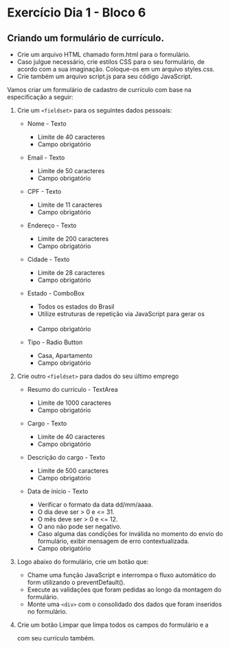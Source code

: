 # Exercício Dia 1 - Bloco 6

## Criando um formulário de currículo.

- Crie um arquivo HTML chamado form.html para o formulário.
- Caso julgue necessário, crie estilos CSS para o seu formulário, de acordo com a sua imaginação. Coloque-os em um arquivo styles.css.
- Crie também um arquivo script.js para seu código JavaScript.

Vamos criar um formulário de cadastro de currículo com base na especificação a seguir:

1. Crie um `<fieldset>` para os seguintes dados pessoais:

	- Nome - Texto
		- Limite de 40 caracteres
		- Campo obrigatório

	- Email - Texto
		- Limite de 50 caracteres
		- Campo obrigatório

	- CPF - Texto
		- Limite de 11 caracteres
		- Campo obrigatório

	- Endereço - Texto
		- Limite de 200 caracteres
		- Campo obrigatório

	- Cidade - Texto
		- Limite de 28 caracteres
		- Campo obrigatório

	- Estado - ComboBox
		- Todos os estados do Brasil
		- Utilize estruturas de repetição via JavaScript para gerar os <option>
		- Campo obrigatório

	- Tipo - Radio Button
		- Casa, Apartamento
		- Campo obrigatório

2. Crie outro `<fieldset>` para dados do seu último emprego

	- Resumo do currículo - TextArea
		- Limite de 1000 caracteres
		- Campo obrigatório

	- Cargo - Texto
		- Limite de 40 caracteres
		- Campo obrigatório

	- Descrição do cargo - Texto
		- Limite de 500 caracteres
		- Campo obrigatório

	- Data de início - Texto
		- Verificar o formato da data dd/mm/aaaa.
		- O dia deve ser > 0 e <= 31.
		- O mês deve ser > 0 e <= 12.
		- O ano não pode ser negativo.
		- Caso alguma das condições for inválida no momento do envio do formulário, exibir mensagem de erro contextualizada.
		- Campo obrigatório

3. Logo abaixo do formulário, crie um botão que:

	- Chame uma função JavaScript e interrompa o fluxo automático do form utilizando o preventDefault().
	- Execute as validações que foram pedidas ao longo da montagem do formulário.
	- Monte uma `<div>` com o consolidado dos dados que foram inseridos no formulário.

4. Crie um botão Limpar que limpa todos os campos do formulário e a <div> com seu currículo também.
